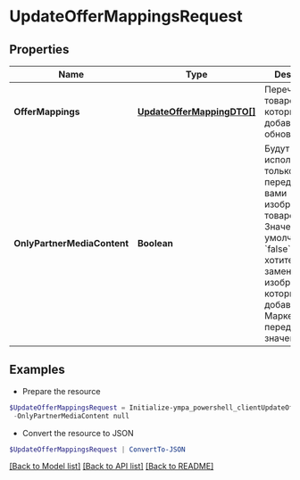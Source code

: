 # UpdateOfferMappingsRequest
## Properties

Name | Type | Description | Notes
------------ | ------------- | ------------- | -------------
**OfferMappings** | [**UpdateOfferMappingDTO[]**](UpdateOfferMappingDTO.md) | Перечень товаров, которые нужно добавить или обновить. | 
**OnlyPartnerMediaContent** | **Boolean** | Будут использоваться только переданные вами изображения товаров.  Значение по умолчанию — &#x60;false&#x60;. Если вы хотите заменить изображения, которые добавил Маркет, передайте значение &#x60;true&#x60;.  | [optional] 

## Examples

- Prepare the resource
```powershell
$UpdateOfferMappingsRequest = Initialize-ympa_powershell_clientUpdateOfferMappingsRequest  -OfferMappings null `
 -OnlyPartnerMediaContent null
```

- Convert the resource to JSON
```powershell
$UpdateOfferMappingsRequest | ConvertTo-JSON
```

[[Back to Model list]](../README.md#documentation-for-models) [[Back to API list]](../README.md#documentation-for-api-endpoints) [[Back to README]](../README.md)


